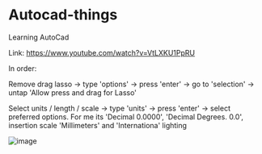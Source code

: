 # Autocad-things
Learning AutoCad

Link: https://www.youtube.com/watch?v=VtLXKU1PpRU

In order:

Remove drag lasso -> type 'options' -> press 'enter' -> go to 'selection' -> untap 'Allow press and drag for Lasso'

Select units / length / scale -> type 'units' -> press 'enter' -> select preferred options. For me its 'Decimal 0.0000', 'Decimal Degrees. 0.0', insertion scale 'Millimeters' and 'Internationa' lighting

![image](https://github.com/Klemetti/Autocad-things/assets/62512248/31284d3c-d484-426a-bcde-6960661a6016)
